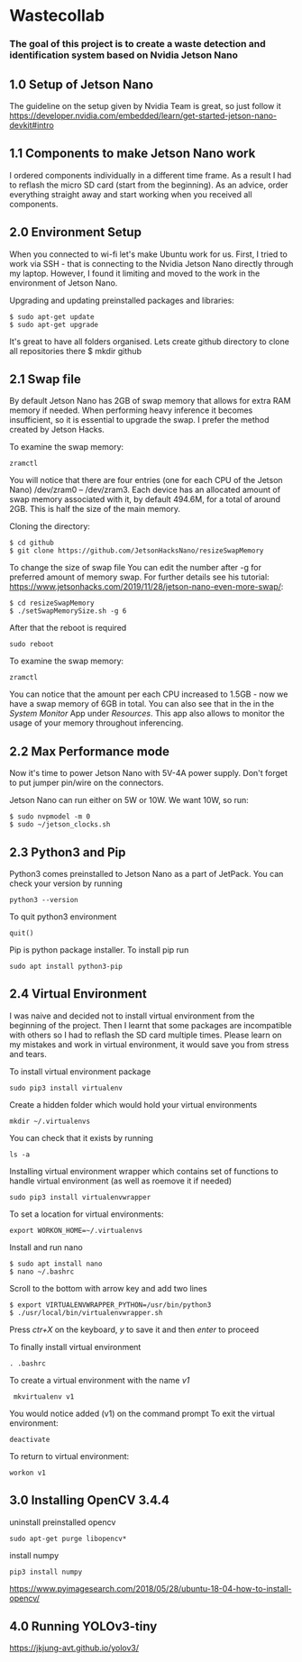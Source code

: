 # Wastecollab
### **The goal of this project is to create a waste detection and identification system based on Nvidia Jetson Nano**

## 1.0 Setup of Jetson Nano 
The guideline on the setup given by Nvidia Team is great, so just follow it https://developer.nvidia.com/embedded/learn/get-started-jetson-nano-devkit#intro

## 1.1 Components to make Jetson Nano work
I ordered components individually in a different time frame. As a result I had to reflash the micro SD card (start from the beginning). As an advice, order everything straight away and start working when you received all components. 

## 2.0 Environment Setup 
When you connected to wi-fi let's make Ubuntu work for us. First, I tried to work via SSH - that is connecting to the Nvidia Jetson Nano directly through my laptop. However, I found it limiting and moved to the work in the environment of Jetson Nano. 

Upgrading and updating preinstalled packages and libraries:
```
$ sudo apt-get update
$ sudo apt-get upgrade
```
It's great to have all folders organised. Lets create github directory to clone all repositories there
    $ mkdir github

## 2.1 Swap file
By default Jetson Nano has 2GB of swap memory that allows for extra RAM memory if needed. When performing heavy inference it becomes insufficient, so it is essential to upgrade the swap. I prefer the method created by Jetson Hacks. 

To examine the swap memory:

    zramctl 

You will notice that there are four entries (one for each CPU of the Jetson Nano) /dev/zram0 – /dev/zram3. Each device has an allocated amount of swap memory associated with it, by default 494.6M, for a total of around 2GB. This is half the size of the main memory.

Cloning the directory:

    $ cd github
    $ git clone https://github.com/JetsonHacksNano/resizeSwapMemory

To change the size of swap file You can edit the number after -g for preferred amount of memory swap. For further details see his tutorial: https://www.jetsonhacks.com/2019/11/28/jetson-nano-even-more-swap/:

    $ cd resizeSwapMemory
    $ ./setSwapMemorySize.sh -g 6

After that the reboot is required 

    sudo reboot 

To examine the swap memory:

    zramctl 

You can notice that the amount per each CPU increased to 1.5GB - now we have a swap memory of 6GB in total. You can also see that in the in the *System Monitor* App under *Resources*. This app also allows to monitor the usage of your memory throughout inferencing. 

## 2.2 Max Performance mode
Now it's time to power Jetson Nano with 5V-4A power supply. Don't forget to put jumper pin/wire on the connectors. 

Jetson Nano can run either on 5W or 10W. We want 10W, so run:

    $ sudo nvpmodel -m 0
    $ sudo ~/jetson_clocks.sh

## 2.3 Python3 and Pip 
Python3 comes preinstalled to Jetson Nano as a part of JetPack. You can check your version by running 

    python3 --version

To quit python3 environment

    quit()

Pip is python package installer. To install pip run

    sudo apt install python3-pip

## 2.4 Virtual Environment
I was naive and decided not to install virtual environment from the beginning of the project. Then I learnt that some packages are incompatible with others so I had to reflash the SD card multiple times. Please learn on my mistakes and work in virtual environment, it would save you from stress and tears. 

To install virtual environment package

    sudo pip3 install virtualenv

Create a hidden folder which would hold your virtual environments

    mkdir ~/.virtualenvs

You can check that it exists by running 

    ls -a 

 Installing virtual environment wrapper which contains set of functions to handle virtual environment (as well as roemove it if needed)

    sudo pip3 install virtualenvwrapper

To set a location for virtual environments:

    export WORKON_HOME=~/.virtualenvs

Install and run nano

    $ sudo apt install nano
    $ nano ~/.bashrc

Scroll to the bottom with arrow key and add two lines

    $ export VIRTUALENVWRAPPER_PYTHON=/usr/bin/python3
    $ ./usr/local/bin/virtualenvwrapper.sh

Press *ctr+X* on the keyboard, *y* to save it and then *enter* to proceed

To finally install virtual environment

    . .bashrc

 To create a virtual environment with the name *v1*

     mkvirtualenv v1

 You would notice added (v1) on the command prompt
To exit the virtual environment:

    deactivate
 
 To return to virtual environment:

    workon v1

## 3.0 Installing OpenCV 3.4.4
uninstall preinstalled opencv

    sudo apt-get purge libopencv*

install numpy 

    pip3 install numpy



https://www.pyimagesearch.com/2018/05/28/ubuntu-18-04-how-to-install-opencv/

## 4.0 Running YOLOv3-tiny 

https://jkjung-avt.github.io/yolov3/

